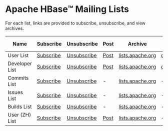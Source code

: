 # Apache HBase™ Mailing Lists

For each list, links are provided to subscribe, unsubscribe, and view archives.

| Name | Subscribe | Unsubscribe | Post | Archive | Other Archives |
|------|-----------|-------------|------|---------|----------------|
| User List | [Subscribe](mailto:user-subscribe@hbase.apache.org) | [Unsubscribe](mailto:user-unsubscribe@hbase.apache.org) | [Post](mailto:user@hbase.apache.org) | [lists.apache.org](https://lists.apache.org/list.html?user@hbase.apache.org) | [dir.gmane.org](https://dir.gmane.org/gmane.comp.java.hadoop.hbase.user) |
| Developer List | [Subscribe](mailto:dev-subscribe@hbase.apache.org) | [Unsubscribe](mailto:dev-unsubscribe@hbase.apache.org) | [Post](mailto:dev@hbase.apache.org) | [lists.apache.org](https://lists.apache.org/list.html?dev@hbase.apache.org) | [dir.gmane.org](https://dir.gmane.org/gmane.comp.java.hadoop.hbase.devel) |
| Commits List | [Subscribe](mailto:commits-subscribe@hbase.apache.org) | [Unsubscribe](mailto:commits-unsubscribe@hbase.apache.org) | - | [lists.apache.org](https://lists.apache.org/list.html?commits@hbase.apache.org) | - |
| Issues List | [Subscribe](mailto:issues-subscribe@hbase.apache.org) | [Unsubscribe](mailto:issues-unsubscribe@hbase.apache.org) | - | [lists.apache.org](https://lists.apache.org/list.html?issues@hbase.apache.org) | - |
| Builds List | [Subscribe](mailto:builds-subscribe@hbase.apache.org) | [Unsubscribe](mailto:builds-unsubscribe@hbase.apache.org) | - | [lists.apache.org](https://lists.apache.org/list.html?builds@hbase.apache.org) | - |
| User (ZH) List | [Subscribe](mailto:user-zh-subscribe@hbase.apache.org) | [Unsubscribe](mailto:user-zh-unsubscribe@hbase.apache.org) | [Post](mailto:user-zh@hbase.apache.org) | [lists.apache.org](https://lists.apache.org/list.html?user-zh@hbase.apache.org) | - |


